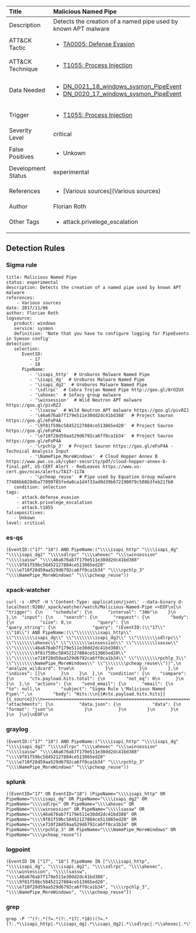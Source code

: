 | Title                | Malicious Named Pipe                                                                                                                                                 |
|:---------------------|:------------------------------------------------------------------------------------------------------------------------------------------------------------|
| Description          | Detects the creation of a named pipe used by known APT malware                                                                                                                                           |
| ATT&amp;CK Tactic    | <ul><li>[TA0005: Defense Evasion](https://attack.mitre.org/tactics/TA0005)</li></ul>  |
| ATT&amp;CK Technique | <ul><li>[T1055: Process Injection](https://attack.mitre.org/techniques/T1055)</li></ul>                             |
| Data Needed          | <ul><li>[DN_0021_18_windows_sysmon_PipeEvent](../Data_Needed/DN_0021_18_windows_sysmon_PipeEvent.md)</li><li>[DN_0020_17_windows_sysmon_PipeEvent](../Data_Needed/DN_0020_17_windows_sysmon_PipeEvent.md)</li></ul>                                                         |
| Trigger              | <ul><li>[T1055: Process Injection](../Triggers/T1055.md)</li></ul>  |
| Severity Level       | critical                                                                                                                                                 |
| False Positives      | <ul><li>Unkown</li></ul>                                                                  |
| Development Status   | experimental                                                                                                                                                |
| References           | <ul><li>[Various sources](Various sources)</li></ul>                                                          |
| Author               | Florian Roth                                                                                                                                                |
| Other Tags           | <ul><li>attack.privelege_escalation</li></ul> | 

## Detection Rules

### Sigma rule

```
title: Malicious Named Pipe
status: experimental
description: Detects the creation of a named pipe used by known APT malware
references:
    - Various sources
date: 2017/11/06
author: Florian Roth
logsource:
   product: windows
   service: sysmon
   definition: 'Note that you have to configure logging for PipeEvents in Symson config'
detection:
   selection:
      EventID: 
         - 17
         - 18
      PipeName: 
         - '\isapi_http'  # Uroburos Malware Named Pipe
         - '\isapi_dg'  # Uroburos Malware Named Pipe
         - '\isapi_dg2'  # Uroburos Malware Named Pipe
         - '\sdlrpc'  # Cobra Trojan Named Pipe http://goo.gl/8rOZUX
         - '\ahexec'  # Sofacy group malware
         - '\winsession'  # Wild Neutron APT malware https://goo.gl/pivRZJ
         - '\lsassw'  # Wild Neutron APT malware https://goo.gl/pivRZJ
         - '\46a676ab7f179e511e30dd2dc41bd388'  # Project Sauron https://goo.gl/eFoP4A
         - '\9f81f59bc58452127884ce513865ed20'  # Project Sauron https://goo.gl/eFoP4A
         - '\e710f28d59aa529d6792ca6ff0ca1b34'  # Project Sauron https://goo.gl/eFoP4A
         - '\rpchlp_3'  # Project Sauron https://goo.gl/eFoP4A - Technical Analysis Input
         - '\NamePipe_MoreWindows'  # Cloud Hopper Annex B https://www.pwc.co.uk/cyber-security/pdf/cloud-hopper-annex-b-final.pdf, US-CERT Alert - RedLeaves https://www.us-cert.gov/ncas/alerts/TA17-117A
         - '\pcheap_reuse'  # Pipe used by Equation Group malware 77486bb828dba77099785feda0ca1d4f33ad0d39b672190079c508b3feb21fb0
   condition: selection
tags:
    - attack.defense_evasion
    - attack.privelege_escalation
    - attack.t1055
falsepositives:
   - Unkown
level: critical

```





### es-qs
    
```
(EventID:("17" "18") AND PipeName:("\\\\isapi_http" "\\\\isapi_dg" "\\\\isapi_dg2" "\\\\sdlrpc" "\\\\ahexec" "\\\\winsession" "\\\\lsassw" "\\\\46a676ab7f179e511e30dd2dc41bd388" "\\\\9f81f59bc58452127884ce513865ed20" "\\\\e710f28d59aa529d6792ca6ff0ca1b34" "\\\\rpchlp_3" "\\\\NamePipe_MoreWindows" "\\\\pcheap_reuse"))
```


### xpack-watcher
    
```
curl -s -XPUT -H \'Content-Type: application/json\' --data-binary @- localhost:9200/_xpack/watcher/watch/Malicious-Named-Pipe <<EOF\n{\n  "trigger": {\n    "schedule": {\n      "interval": "30m"\n    }\n  },\n  "input": {\n    "search": {\n      "request": {\n        "body": {\n          "size": 0,\n          "query": {\n            "query_string": {\n              "query": "(EventID:(\\"17\\" \\"18\\") AND PipeName:(\\"\\\\\\\\isapi_http\\" \\"\\\\\\\\isapi_dg\\" \\"\\\\\\\\isapi_dg2\\" \\"\\\\\\\\sdlrpc\\" \\"\\\\\\\\ahexec\\" \\"\\\\\\\\winsession\\" \\"\\\\\\\\lsassw\\" \\"\\\\\\\\46a676ab7f179e511e30dd2dc41bd388\\" \\"\\\\\\\\9f81f59bc58452127884ce513865ed20\\" \\"\\\\\\\\e710f28d59aa529d6792ca6ff0ca1b34\\" \\"\\\\\\\\rpchlp_3\\" \\"\\\\\\\\NamePipe_MoreWindows\\" \\"\\\\\\\\pcheap_reuse\\"))",\n              "analyze_wildcard": true\n            }\n          }\n        },\n        "indices": []\n      }\n    }\n  },\n  "condition": {\n    "compare": {\n      "ctx.payload.hits.total": {\n        "not_eq": 0\n      }\n    }\n  },\n  "actions": {\n    "send_email": {\n      "email": {\n        "to": null,\n        "subject": "Sigma Rule \'Malicious Named Pipe\'",\n        "body": "Hits:\\n{{#ctx.payload.hits.hits}}{{_source}}\\n================================================================================\\n{{/ctx.payload.hits.hits}}",\n        "attachments": {\n          "data.json": {\n            "data": {\n              "format": "json"\n            }\n          }\n        }\n      }\n    }\n  }\n}\nEOF\n
```


### graylog
    
```
(EventID:("17" "18") AND PipeName:("\\\\isapi_http" "\\\\isapi_dg" "\\\\isapi_dg2" "\\\\sdlrpc" "\\\\ahexec" "\\\\winsession" "\\\\lsassw" "\\\\46a676ab7f179e511e30dd2dc41bd388" "\\\\9f81f59bc58452127884ce513865ed20" "\\\\e710f28d59aa529d6792ca6ff0ca1b34" "\\\\rpchlp_3" "\\\\NamePipe_MoreWindows" "\\\\pcheap_reuse"))
```


### splunk
    
```
((EventID="17" OR EventID="18") (PipeName="\\\\isapi_http" OR PipeName="\\\\isapi_dg" OR PipeName="\\\\isapi_dg2" OR PipeName="\\\\sdlrpc" OR PipeName="\\\\ahexec" OR PipeName="\\\\winsession" OR PipeName="\\\\lsassw" OR PipeName="\\\\46a676ab7f179e511e30dd2dc41bd388" OR PipeName="\\\\9f81f59bc58452127884ce513865ed20" OR PipeName="\\\\e710f28d59aa529d6792ca6ff0ca1b34" OR PipeName="\\\\rpchlp_3" OR PipeName="\\\\NamePipe_MoreWindows" OR PipeName="\\\\pcheap_reuse"))
```


### logpoint
    
```
(EventID IN ["17", "18"] PipeName IN ["\\\\isapi_http", "\\\\isapi_dg", "\\\\isapi_dg2", "\\\\sdlrpc", "\\\\ahexec", "\\\\winsession", "\\\\lsassw", "\\\\46a676ab7f179e511e30dd2dc41bd388", "\\\\9f81f59bc58452127884ce513865ed20", "\\\\e710f28d59aa529d6792ca6ff0ca1b34", "\\\\rpchlp_3", "\\\\NamePipe_MoreWindows", "\\\\pcheap_reuse"])
```


### grep
    
```
grep -P '^(?:.*(?=.*(?:.*17|.*18))(?=.*(?:.*\\isapi_http|.*\\isapi_dg|.*\\isapi_dg2|.*\\sdlrpc|.*\\ahexec|.*\\winsession|.*\\lsassw|.*\\46a676ab7f179e511e30dd2dc41bd388|.*\\9f81f59bc58452127884ce513865ed20|.*\\e710f28d59aa529d6792ca6ff0ca1b34|.*\\rpchlp_3|.*\\NamePipe_MoreWindows|.*\\pcheap_reuse)))'
```



